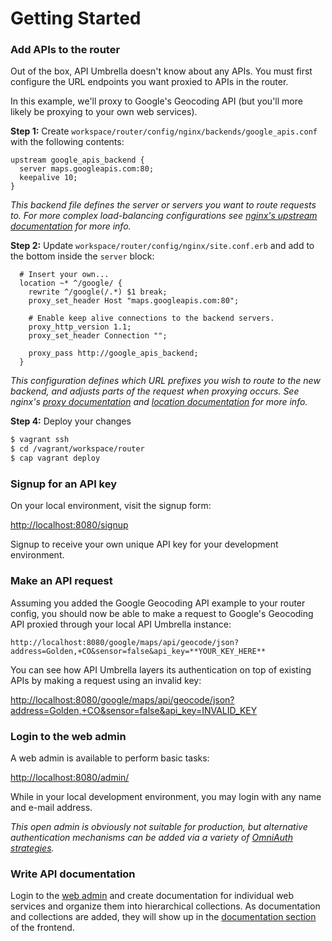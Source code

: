 # Getting Started

### Add APIs to the router

Out of the box, API Umbrella doesn't know about any APIs. You must first configure the URL endpoints you want proxied to APIs in the router.

In this example, we'll proxy to Google's Geocoding API (but you'll more likely be proxying to your own web services).

**Step 1:** Create `workspace/router/config/nginx/backends/google_apis.conf` with the following contents:

```
upstream google_apis_backend {
  server maps.googleapis.com:80;
  keepalive 10;
}
```

*This backend file defines the server or servers you want to route requests to. For more complex load-balancing configurations see [nginx's upstream documentation](http://wiki.nginx.org/HttpUpstreamModule) for more info.*

**Step 2:** Update `workspace/router/config/nginx/site.conf.erb` and add to the bottom inside the `server` block:

```
  # Insert your own...
  location ~* ^/google/ {
    rewrite ^/google(/.*) $1 break;
    proxy_set_header Host "maps.googleapis.com:80";

    # Enable keep alive connections to the backend servers.
    proxy_http_version 1.1;
    proxy_set_header Connection "";

    proxy_pass http://google_apis_backend;
  }
```

*This configuration defines which URL prefixes you wish to route to the new backend, and adjusts parts of the request when proxying occurs. See nginx's [proxy documentation](http://wiki.nginx.org/HttpProxyModule) and [location documentation](http://wiki.nginx.org/HttpCoreModule#location) for more info.* 

**Step 4:** Deploy your changes

```sh
$ vagrant ssh
$ cd /vagrant/workspace/router
$ cap vagrant deploy
```

### Signup for an API key

On your local environment, visit the signup form:

[http://localhost:8080/signup](http://localhost:8080/signup)

Signup to receive your own unique API key for your development environment.

### Make an API request

Assuming you added the Google Geocoding API example to your router config, you should now be able to make a request to Google's Geocoding API proxied through your local API Umbrella instance:

`http://localhost:8080/google/maps/api/geocode/json?address=Golden,+CO&sensor=false&api_key=**YOUR_KEY_HERE**`

You can see how API Umbrella layers its authentication on top of existing APIs by making a request using an invalid key:

[http://localhost:8080/google/maps/api/geocode/json?address=Golden,+CO&sensor=false&api_key=INVALID_KEY](http://localhost:8080/google/maps/api/geocode/json?address=Golden,+CO&sensor=false&api_key=INVALID_KEY)

### Login to the web admin

A web admin is available to perform basic tasks:

[http://localhost:8080/admin/](http://localhost:8080/admin/)

While in your local development environment, you may login with any name and e-mail address.

*This open admin is obviously not suitable for production, but alternative authentication mechanisms can be added via a variety of [OmniAuth strategies](https://github.com/intridea/omniauth/wiki/List-of-Strategies).*

### Write API documentation

Login to the [web admin](http://localhost:8080/admin/) and create documentation for individual web services and organize them into hierarchical collections. As documentation and collections are added, they will show up in the [documentation section](http://localhost:8080/doc) of the frontend.

